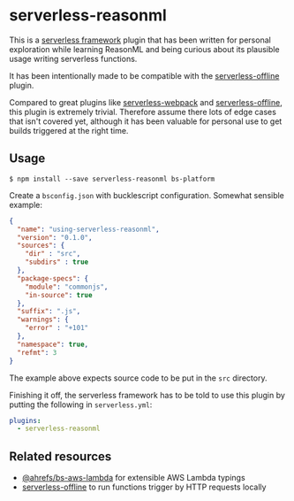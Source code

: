 # serverless-reasonml

This is a [serverless framework](https://serverless.com/framework/) plugin that has been
written for personal exploration while learning ReasonML and being curious about its
plausible usage writing serverless functions.

It has been intentionally made to be compatible with the [serverless-offline](https://github.com/dherault/serverless-offline) plugin.

Compared to great plugins like [serverless-webpack](https://github.com/serverless-heaven/serverless-webpack) and [serverless-offline](https://github.com/dherault/serverless-offline), this plugin is
extremely trivial. Therefore assume there lots of edge cases that isn't covered yet,
although it has been valuable for personal use to get builds triggered at the right time.

## Usage

```
$ npm install --save serverless-reasonml bs-platform
```

Create a `bsconfig.json` with bucklescript configuration. Somewhat sensible example:

```json
{
  "name": "using-serverless-reasonml",
  "version": "0.1.0",
  "sources": {
    "dir" : "src",
    "subdirs" : true
  },
  "package-specs": {
    "module": "commonjs",
    "in-source": true
  },
  "suffix": ".js",
  "warnings": {
    "error" : "+101"
  },
  "namespace": true,
  "refmt": 3
}
```

The example above expects source code to be put in the `src` directory.

Finishing it off, the serverless framework has to be told to use this plugin by putting
the following in `serverless.yml`:

```yaml
plugins:
  - serverless-reasonml
```

## Related resources

- [@ahrefs/bs-aws-lambda](https://github.com/ahrefs/bs-aws-lambda) for extensible AWS Lambda typings
- [serverless-offline](https://github.com/dherault/serverless-offline) to run functions trigger by HTTP requests locally

